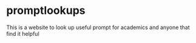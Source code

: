 # promptlookups
This is a website to look up useful prompt for academics and anyone that find it helpful
